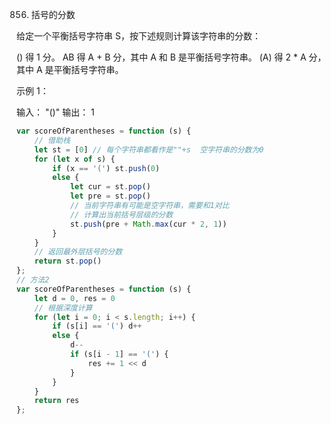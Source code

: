 856. 括号的分数

给定一个平衡括号字符串 S，按下述规则计算该字符串的分数：

() 得 1 分。
AB 得 A + B 分，其中 A 和 B 是平衡括号字符串。
(A) 得 2 * A 分，其中 A 是平衡括号字符串。
 

示例 1：

输入： "()"
输出： 1
```js
var scoreOfParentheses = function (s) {
    // 借助栈
    let st = [0] // 每个字符串都看作是""+s  空字符串的分数为0
    for (let x of s) {
        if (x == '(') st.push(0)
        else {
            let cur = st.pop()
            let pre = st.pop()
            // 当前字符串有可能是空字符串，需要和1对比
            // 计算出当前括号层级的分数
            st.push(pre + Math.max(cur * 2, 1))
        }
    }
    // 返回最外层括号的分数
    return st.pop()
};
// 方法2
var scoreOfParentheses = function (s) {
    let d = 0, res = 0
    // 根据深度计算
    for (let i = 0; i < s.length; i++) {
        if (s[i] == '(') d++
        else {
            d--
            if (s[i - 1] == '(') {
                res += 1 << d
            }
        }
    }
    return res
};